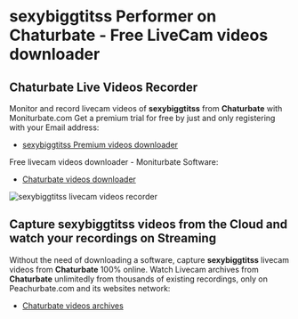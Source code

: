 # sexybiggtitss Performer on Chaturbate - Free LiveCam videos downloader

## Chaturbate Live Videos Recorder

Monitor and record livecam videos of **sexybiggtitss** from **Chaturbate** with Moniturbate.com
Get a premium trial for free by just and only registering with your Email address:
* [sexybiggtitss Premium videos downloader](https://moniturbate.com/request-demo-licence-key.html)

Free livecam videos downloader - Moniturbate Software:
* [Chaturbate videos downloader](https://moniturbate.com/moniturbate-download-software.html)

![sexybiggtitss livecam videos recorder](https://peachurnet.com/templates/moniturbate-software.png)


## Capture sexybiggtitss videos from the Cloud and watch your recordings on Streaming

Without the need of downloading a software, capture **sexybiggtitss** livecam videos from **Chaturbate** 100% online.
Watch Livecam archives from **Chaturbate** unlimitedly from thousands of existing recordings, only on Peachurbate.com and its websites network:
* [Chaturbate videos archives](https://peachurnet.com/)